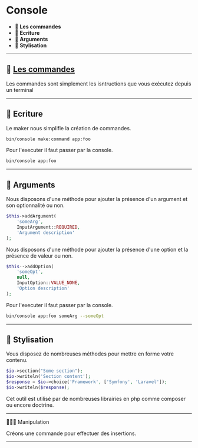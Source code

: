 # Console

*  🔖 **Les commandes**
*  🔖 **Ecriture**
*  🔖 **Arguments**
*  🔖 **Stylisation**


___

## 📑 [Les commandes]((https://symfony.com/doc/current/console.html))

Les commandes sont simplement les isntructions que vous exécutez depuis un terminal

___

## 📑 Ecriture

Le maker nous simplifie la création de commandes.

```bash
bin/console make:command app:foo
```

Pour l'executer il faut passer par la console.

```bash
bin/console app:foo
```

___

## 📑 Arguments

Nous disposons d'une méthode pour ajouter la présence d'un argument et son optionnalité ou non.

```php
$this->addArgument(
    'someArg',
    InputArgument::REQUIRED,
    'Argument description'
);
```

Nous disposons d'une méthode pour ajouter la présence d'une option et la présence de valeur ou non.

```php
$this-->addOption(
    'someOpt',
    null,
    InputOption::VALUE_NONE,
    'Option description'
);
```

Pour l'executer il faut passer par la console.

```bash
bin/console app:foo someArg --someOpt
```

___

## 📑 Stylisation

Vous disposez de nombreuses méthodes pour mettre en forme votre contenu.

```php
$io->section("Some section");
$io->writeln('Section content');
$response = $io->choice('Framework', ['Symfony', 'Laravel']);
$io->writeln($response);
```

Cet outil est utilisé par de nombreuses librairies en php comme composer ou encore doctrine.

___

👨🏻‍💻 Manipulation

Créons une commande pour effectuer des insertions.

___
